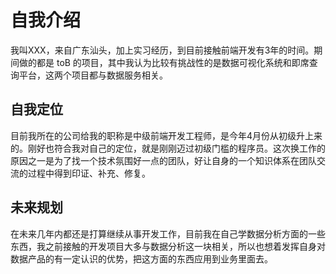 # 自我介绍
我叫XXX，来自广东汕头，加上实习经历，到目前接触前端开发有3年的时间。期间做的都是 toB 的项目，其中我认为比较有挑战性的是数据可视化系统和即席查询平台，这两个项目都与数据服务相关。

## 自我定位
目前我所在的公司给我的职称是中级前端开发工程师，是今年4月份从初级升上来的。刚好也符合我对自己的定位，就是刚刚迈过初级门槛的程序员。这次换工作的原因之一是为了找一个技术氛围好一点的团队，好让自身的一个知识体系在团队交流的过程中得到印证、补充、修复。

## 未来规划
在未来几年内都还是打算继续从事开发工作，目前我在自己学数据分析方面的一些东西，我之前接触的开发项目大多与数据分析这一块相关，所以也想着发挥自身对数据产品的有一定认识的优势，把这方面的东西应用到业务里面去。



